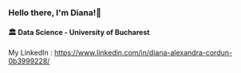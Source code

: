 ### Hello there, I'm Diana!👋
#### 🏛️ Data Science - University of Bucharest 
 My LinkedIn : https://www.linkedin.com/in/diana-alexandra-cordun-0b3999228/
<!--
**dianacordun/dianacordun** is a ✨ _special_ ✨ repository because its `README.md` (this file) appears on your GitHub profile.

Here are some ideas to get you started:

- 🔭 I’m currently working on ...
- 🌱 I’m currently learning ...
- 👯 I’m looking to collaborate on ...
- 🤔 I’m looking for help with ...
- 💬 Ask me about ...
- 📫 How to reach me: ...
- 😄 Pronouns: ...
- ⚡ Fun fact: ...
-->
